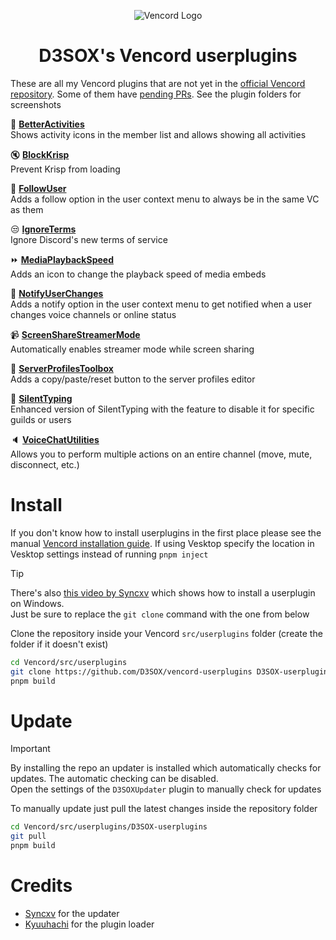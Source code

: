 <div align="center">

![Vencord Logo](https://github.com/D3SOX/vencord-userplugins/assets/24937357/f5c06f0e-9d8c-4cca-b990-953d675ec71d)
# D3SOX's Vencord userplugins

</div>

These are all my Vencord plugins that are not yet in the [official Vencord repository](https://vencord.dev/plugins#d3sox). Some of them have [pending PRs](https://github.com/Vendicated/Vencord/pulls/d3sox).
See the plugin folders for screenshots

🎡 [**BetterActivities**](./betterActivities)  
Shows activity icons in the member list and allows showing all activities

🔇 [**BlockKrisp**](./blockKrisp)  
Prevent Krisp from loading

🤝 [**FollowUser**](./followUser)  
Adds a follow option in the user context menu to always be in the same VC as them

😒 [**IgnoreTerms**](./ignoreTerms)  
Ignore Discord's new terms of service

⏩ [**MediaPlaybackSpeed**](./mediaPlaybackSpeed)  
Adds an icon to change the playback speed of media embeds

🔔 [**NotifyUserChanges**](./notifyUserChanges)  
Adds a notify option in the user context menu to get notified when a user changes voice channels or online status

📹 [**ScreenShareStreamerMode**](./screenShareStreamerMode)  
Automatically enables streamer mode while screen sharing

👤 [**ServerProfilesToolbox**](./serverProfilesToolbox)  
Adds a copy/paste/reset button to the server profiles editor

🤫 [**SilentTyping**](./silentTyping)  
Enhanced version of SilentTyping with the feature to disable it for specific guilds or users

🔈 [**VoiceChatUtilities**](./voiceChatUtilities)  
Allows you to perform multiple actions on an entire channel (move, mute, disconnect, etc.)


# Install

If you don't know how to install userplugins in the first place please see the manual [Vencord installation guide](https://docs.vencord.dev/installing/). If using Vesktop specify the location in Vesktop settings instead of running `pnpm inject`

> [!TIP]
> There's also [this video by Syncxv](https://youtu.be/8wexjSo8fNw) which shows how to install a userplugin on Windows.  
> Just be sure to replace the `git clone` command with the one from below

Clone the repository inside your Vencord `src/userplugins` folder (create the folder if it doesn't exist)
```bash
cd Vencord/src/userplugins
git clone https://github.com/D3SOX/vencord-userplugins D3SOX-userplugins
pnpm build
````

# Update

> [!IMPORTANT]
> By installing the repo an updater is installed which automatically checks for updates. The automatic checking can be disabled.  
> Open the settings of the `D3SOXUpdater` plugin to manually check for updates

To manually update just pull the latest changes inside the repository folder
```bash
cd Vencord/src/userplugins/D3SOX-userplugins
git pull
pnpm build
```

# Credits

- [Syncxv](https://github.com/Syncxv) for the updater
- [Kyuuhachi](https://github.com/Kyuuhachi) for the plugin loader
